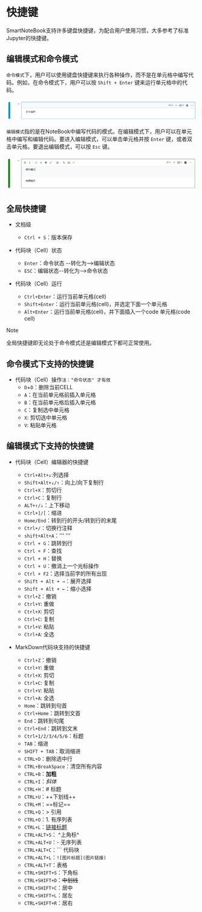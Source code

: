 # 快捷键

SmartNoteBook支持许多键盘快捷键，为配合用户使用习惯，大多参考了标准Jupyter的快捷键。

## 编辑模式和命令模式

`命令模式`下，用户可以使用键盘快捷键来执行各种操作，而不是在单元格中编写代码。例如，在命令模式下，用户可以按 `Shift + Enter` 键来运行单元格中的代码。

![picture 2](../images/%E5%91%BD%E4%BB%A4%E6%A8%A1%E5%BC%8F%E6%A0%B7%E4%BE%8B.png)  

`编辑模式`指的是在NoteBook中编写代码的模式。在编辑模式下，用户可以在单元格中编写和编辑代码。要进入编辑模式，可以单击单元格并按 `Enter` 键，或者双击单元格。要退出编辑模式，可以按 `Esc` 键。

![picture 1](../images/%E7%BC%96%E8%BE%91%E6%A8%A1%E5%BC%8F%E6%A0%B7%E4%BE%8B.png)  

## 全局快捷键

* 文档级
  * `Ctrl + S`：版本保存
  
* 代码块（Cell）状态
  * `Enter`：命令状态 --转化为--&gt;编辑状态
  * `ESC`：编辑状态--转化为--&gt;命令状态
  
  
* 代码块（Cell）运行
  * `Ctrl+Enter`：运行当前单元格(cell) 
  * `Shift+Enter`：运行当前单元格(cell)，并选定下面一个单元格 
  * `Alt+Enter`：运行当前单元格(cell)，并下面插入一个code 单元格(code cell) 
  
> [!NOTE]
> 全局快捷键即无论处于命令模式还是编辑模式下都可正常使用。

## 命令模式下支持的快捷键

* 代码块（Cell）操作`注："命令状态" 才有效`
  * `D`+`D`：删除当前CELL
  * `A`：在当前单元格前插入单元格
  * `B`：在当前单元格后插入单元格
  * `C`：复制选中单元格
  * `X`: 剪切选中单元格
  * `V`: 粘贴单元格


## 编辑模式下支持的快捷键

* 代码块（Cell）编辑器的快捷键
  * `Ctrl+Alt+↓`:列选择
  * `Shift+Alt+↓/↑`：向上/向下复制行
  * `Ctrl+X`：剪切行
  * `Ctrl+C`：复制行
  * `ALT+↑/↓`：上下移动
  * `Ctrl+]/[`：缩进
  * `Home/End`：转到行的开头/转到行的末尾
  * `Ctrl+/`：切换行注释
  * `shift+Alt+A`：''' '''
  * `Ctrl + G`：跳转到行
  * `Ctrl + F`：查找
  * `Ctrl + H`：替换
  * `Ctrl + U`：撤消上一个光标操作
  * `Ctrl + F2`：选择当前字的所有出现
  * `Shift + Alt + →`：展开选择
  * `Shift + Alt + ←`：缩小选择
  * `Ctrl+Z`：撤销
  * `Ctrl+Y`: 重做
  * `Ctrl+X`: 剪切
  * `Ctrl+C`: 复制
  * `Ctrl+V`: 粘贴
  * `Ctrl+A`: 全选


* MarkDown代码块支持的快捷键
  
  * `Ctrl+Z`：撤销
  * `Ctrl+Y`: 重做
  * `Ctrl+X`: 剪切
  * `Ctrl+C`: 复制
  * `Ctrl+V`: 粘贴
  * `Ctrl+A`: 全选
  * `Home`：跳转到句首
  * `Ctrl+Home`：跳转到文首
  * `End`：跳转到句尾
  * `Ctrl+End`：跳转到文末
  * `Ctrl+1/2/3/4/5/6`：标题      
  * `TAB`：缩进
  * `SHIFT + TAB`：取消缩进
  * `CTRL+D`：删除选中行
  * `CTRL+BreakSpace`：清空所有内容
  * `CTRL+B`：**加粗**
  * `CTRL+I`：*斜体*
  * `CTRL+H`：# 标题
  * `CTRL+U`：++下划线++
  * `CTRL+M`：==标记==
  * `CTRL+Q`：> 引用
  * `CTRL+O`：1. 有序列表
  * `CTRL+L`：[链接标题](链接地址)
  * `CTRL+ALT+S`：	^上角标^
  * `CTRL+ALT+U`：- 无序列表
  * `CTRL+ALT+C`：``` 代码块
  * `CTRL+ALT+L`：`![图片标题](图片链接)`
  * `CTRL+ALT+T`：表格
  * `CTRL+SHIFT+S`：下角标
  * `CTRL+SHIFT+D`：~~中划线~~
  * `CTRL+SHIFT+C`：居中
  * `CTRL+SHIFT+L`：居左
  * `CTRL+SHIFT+R`：居右


